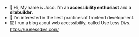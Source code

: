 - 👋 Hi, My name is Joco. I'm an **accessibility enthusiast** and a **sitebuilder**.
- 👀 I’m interested in the best practices of frontend development.
- :keyboard: I run a blog about web accessibility, called Use Less Divs. https://uselessdivs.com/
